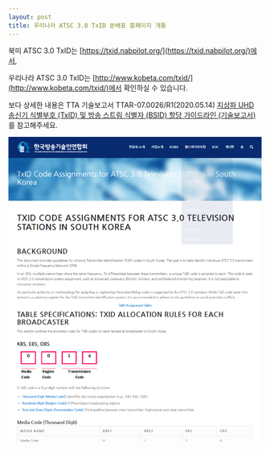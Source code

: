 ```yaml
---
layout: post
title: 우리나라 ATSC 3.0 TxID 분배표 홈페이지 개통
---
```


북미 ATSC 3.0 TxID는 [https://txid.nabpilot.org/](https://txid.nabpilot.org/)에서,

우리나라 ATSC 3.0 TxID는 [http://www.kobeta.com/txid/](http://www.kobeta.com/txid/)에서 확인하실 수 있습니다.

보다 상세한 내용은 TTA 기술보고서 TTAR-07.0026/R1(2020.05.14) [지상파 UHD 송신기 식별부호 (TxID) 및 방송 스트림 식별자 (BSID) 할당 가이드라인 (기술보고서)](https://tta.or.kr/tta/ttaSearchView.do?key=77&searchStandardNo=TTAR-07.0026/R1&searchCate=TTAR)를 참고해주세요.

![그림](/images/txid2024.png)
